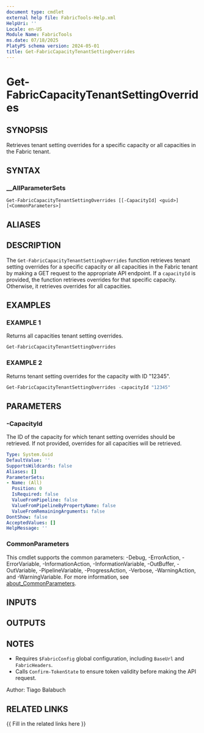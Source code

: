 ```yaml
---
document type: cmdlet
external help file: FabricTools-Help.xml
HelpUri: ''
Locale: en-US
Module Name: FabricTools
ms.date: 07/18/2025
PlatyPS schema version: 2024-05-01
title: Get-FabricCapacityTenantSettingOverrides
---
```


# Get-FabricCapacityTenantSettingOverrides

## SYNOPSIS

Retrieves tenant setting overrides for a specific capacity or all capacities in the Fabric tenant.

## SYNTAX

### __AllParameterSets

```
Get-FabricCapacityTenantSettingOverrides [[-CapacityId] <guid>] [<CommonParameters>]
```

## ALIASES

## DESCRIPTION

The `Get-FabricCapacityTenantSettingOverrides` function retrieves tenant setting overrides for a specific capacity or all capacities in the Fabric tenant by making a GET request to the appropriate API endpoint.
If a `capacityId` is provided, the function retrieves overrides for that specific capacity.
Otherwise, it retrieves overrides for all capacities.

## EXAMPLES

### EXAMPLE 1

Returns all capacities tenant setting overrides.

```powershell
Get-FabricCapacityTenantSettingOverrides
```

### EXAMPLE 2

Returns tenant setting overrides for the capacity with ID "12345".

```powershell
Get-FabricCapacityTenantSettingOverrides -capacityId "12345"
```

## PARAMETERS

### -CapacityId

The ID of the capacity for which tenant setting overrides should be retrieved.
If not provided, overrides for all capacities will be retrieved.

```yaml
Type: System.Guid
DefaultValue: ''
SupportsWildcards: false
Aliases: []
ParameterSets:
- Name: (All)
  Position: 0
  IsRequired: false
  ValueFromPipeline: false
  ValueFromPipelineByPropertyName: false
  ValueFromRemainingArguments: false
DontShow: false
AcceptedValues: []
HelpMessage: ''
```

### CommonParameters

This cmdlet supports the common parameters: -Debug, -ErrorAction, -ErrorVariable,
-InformationAction, -InformationVariable, -OutBuffer, -OutVariable, -PipelineVariable,
-ProgressAction, -Verbose, -WarningAction, and -WarningVariable. For more information, see
[about_CommonParameters](https://go.microsoft.com/fwlink/?LinkID=113216).

## INPUTS

## OUTPUTS

## NOTES

- Requires `$FabricConfig` global configuration, including `BaseUrl` and `FabricHeaders`.
- Calls `Confirm-TokenState` to ensure token validity before making the API request.

Author: Tiago Balabuch

## RELATED LINKS

{{ Fill in the related links here }}

